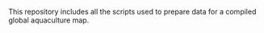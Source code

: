 This repository includes all the scripts used to prepare data for a compiled global aquaculture map.

